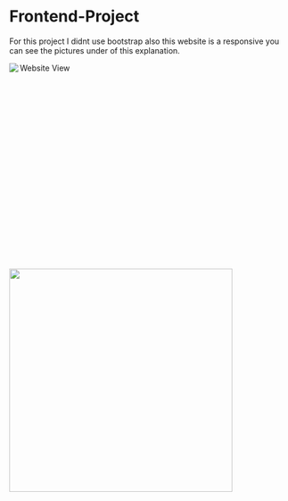 # Frontend-Project

For this project I didnt use bootstrap also this website is a responsive you can see the pictures under of this explanation.

Website View
<img align="left" src="https://github.com/kiracyagiz/Frontend-Project/blob/master/images/Document.png"  />

<br><br><br><br><br><br><br><br><br><br><br><br><br><br><br><br><br><br><br>

<img align="left" src="https://github.com/kiracyagiz/Frontend-Project/blob/master/images/Document2.png" width="400" />
